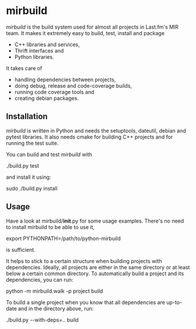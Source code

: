 mirbuild
========

*mirbuild* is the build system used for almost all projects in Last.fm's MIR team. It makes it extremely easy to build, test, install and package

* C++ libraries and services,
* Thrift interfaces and
* Python libraries.

It takes care of

* handling dependencies between projects,
* doing debug, release and code-coverage builds,
* running code coverage tools and
* creating debian packages.

Installation
------------

*mirbuild* is written in Python and needs the setuptools, dateutil, debian and pytest libraries. It also needs cmake for building C++ projects and for running the test suite.

You can build and test *mirbuild* with

  ./build.py test

and install it using:

  sudo ./build.py install

Usage
-----

Have a look at mirbuild/__init__.py for some usage examples. There's no need to install mirbuild to be able to use it,

  export PYTHONPATH=/path/to/python-mirbuild

is sufficient.

It helps to stick to a certain structure when building projects with dependencies. Ideally, all projects are either in the same directory or at least below a certain common directory. To automatically build a project and its dependencies, you can run:

  python -m mirbuild.walk -p project build

To build a single project when you know that all dependencies are up-to-date and in the directory above, run:

  ./build.py --with-deps=.. build
